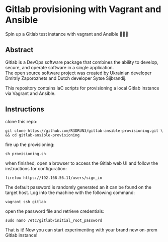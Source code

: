 # Gitlab provisioning with Vagrant and Ansible
Spin up a Gitlab test instance with vagrant and Ansible 👷🔧👷 

## Abstract
Gitlab is a DevOps software package that combines the ability to develop, secure, and operate software in a single application. 
<br>
The open source software project was created by Ukrainian developer Dmitriy Zaporozhets and Dutch developer Sytse Sijbrandij.

This repository contains IaC scripts for provisioning a local Gitlab instance via Vagrant and Ansible.

## Instructions
clone this repo:
```console
git clone https://github.com/R3DRUN3/gitlab-ansible-provisioning.git \
&& cd gitlab-ansible-provisioning
```
fire up the provisioning:
```console
sh provisioning.sh
```
when finished, open a browser to access the Gitlab web UI and follow the instructions for configuration:
```console
firefox https://192.168.56.11/users/sign_in
```
The default password is randomly generated an it can be found on the target host.
Log into the machine with the following command:
```console
vagrant ssh gitlab
```
open the password file and retrieve credentials:
```console
sudo nano /etc/gitlab/initial_root_password
```
That is it!
Now you can start experimenting with your brand new on-prem Gitlab instance!